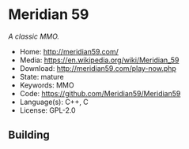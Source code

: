 # Meridian 59

_A classic MMO._

- Home: http://meridian59.com/
- Media: https://en.wikipedia.org/wiki/Meridian_59
- Download: http://meridian59.com/play-now.php
- State: mature
- Keywords: MMO
- Code: https://github.com/Meridian59/Meridian59
- Language(s): C++, C
- License: GPL-2.0

## Building

